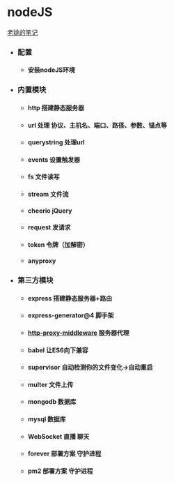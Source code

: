 # nodeJS
[老姚的笔记](https://github.com/Wscats/node-tutorial)
+ ### 配置
   - #### 安装nodeJS环境
+ ### 内置模块
   - #### <a>http</a> 搭建静态服务器
   - #### <a>url</a> 处理 协议、主机名、端口、路径、参数、锚点等
   - #### <a>querystring</a> 处理url
   - #### <a>events</a> 设置触发器
   - #### <a>fs</a> 文件读写
   - #### <a>stream</a> 文件流
   - #### <a>cheerio</a> jQuery
   - #### <a>request</a> 发请求
   - #### <a>token</a> 令牌（加解密）
   - #### <a>anyproxy</a>
+ ### 第三方模块
   - #### <a>express</a> 搭建静态服务器+路由
   - #### <a>express-generator@4</a> 脚手架
   - #### <a href="doc/http-proxy.md">http-proxy-middleware</a> 服务器代理
   - #### <a>babel</a> 让ES6向下兼容
   - #### <a>supervisor</a> 自动检测你的文件变化->自动重启
   - #### <a>multer</a> 文件上传
   - #### <a>mongodb</a> 数据库
   - #### <a>mysql</a> 数据库
   - #### <a>WebSocket</a> 直播 聊天
   - #### <a>forever</a> 部署方案 守护进程
   - #### <a>pm2</a> 部署方案 守护进程
